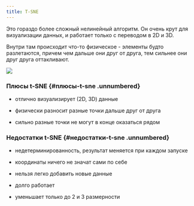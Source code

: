```yaml
---
title: T-SNE
---
```


Это гораздо более сложный нелинейный алгоритм. Он очень крут для
визуализации данных, и работает только с переводом в 2D и 3D.

Внутри там происходит что-то физическое - элементы будто разлетаются,
причем чем дальше они друг от друга, тем сильнее они друг друга
оттакливают.

![](../img/tsne-sample.png)

### Плюсы t-SNE {#плюсы-t-sne .unnumbered}

-   отлично визуализирует (2D, 3D) данные

-   физически разносит разные точки дальше друг от друга

-   сильно разные точки не могут в конце оказаться рядом

### Недостатки t-SNE {#недостатки-t-sne .unnumbered}

-   недетерминированность, результат меняется при каждом запуске

-   координаты ничего не значат сами по себе

-   нельзя легко добавить новые данные

-   долго работает

-   уменьшает только до 2 и 3 размерности